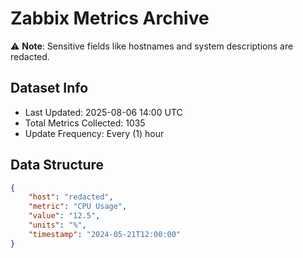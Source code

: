 # Zabbix Metrics Archive

⚠️ **Note**: Sensitive fields like hostnames and system descriptions are redacted.

## Dataset Info
- Last Updated: 2025-08-06 14:00 UTC
- Total Metrics Collected: 1035
- Update Frequency: Every (1) hour

## Data Structure
```json
{
    "host": "redacted",
    "metric": "CPU Usage",
    "value": "12.5",
    "units": "%",
    "timestamp": "2024-05-21T12:00:00"
}
```
